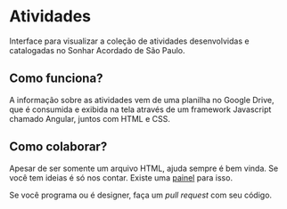 # Atividades

Interface para visualizar a coleção de atividades
desenvolvidas e catalogadas no Sonhar Acordado de
São Paulo.

## Como funciona?

A informação sobre as atividades vem de uma planilha no
Google Drive, que é consumida e exibida na tela através
de um framework Javascript chamado Angular, juntos com
HTML e CSS.


## Como colaborar?

Apesar de ser somente um arquivo HTML, ajuda sempre
é bem vinda. Se você tem ideias é só nos contar. Existe
uma [painel](https://github.com/sonhar-acordado-sp/atividades/issues)
para isso.

Se você programa ou é designer, faça um _pull request_
com seu código.
